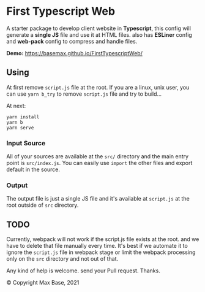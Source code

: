 # First Typescript Web

A starter package to develop client website in **Typescript**, this config will generate a **single JS** file and use it at HTML files. also has **ESLiner** config and **web-pack** config to compress and handle files.

**Demo:** https://basemax.github.io/FirstTypescriptWeb/

## Using

At first remove `script.js` file at the root. If you are a linux, unix user, you can use `yarn b_try` to remove `script.js` file and try to build...

At next:

```
yarn install
yarn b
yarn serve
```

### Input Source

All of your sources are available at the `src/` directory and the main entry point is `src/index.js`.
You can easily use `import` the other files and export default in the source.

### Output

The output file is just a single JS file and it's available at `script.js` at the root outside of `src` directory.

## TODO

Currently, webpack will not work if the script.js file exists at the root. and we have to delete that file manually every time. It's best if we automate it to ignore the `script.js` file in webpack stage or limit the webpack processing only on the `src` directory and not out of that.

Any kind of help is welcome. send your Pull request. Thanks.

© Copyright Max Base, 2021
